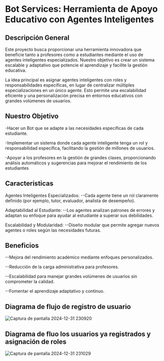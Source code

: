 
# Bot Services:  Herramienta de Apoyo Educativo con Agentes Inteligentes





## Descripción General

Este proyecto busca proporcionar una herramienta innovadora que beneficie tanto a profesores como a estudiantes mediante el uso de agentes inteligentes especializados. Nuestro objetivo es crear un sistema escalable y adaptativo que potencie el aprendizaje y facilite la gestión educativa.

La idea principal es asignar agentes inteligentes con roles y responsabilidades específicas, en lugar de centralizar múltiples especializaciones en un único agente. Esto permite una escalabilidad eficiente y una personalización precisa en entornos educativos con grandes volúmenes de usuarios.
## Nuestro Objetivo

-Hacer un Bot que se adapte a las necesidades específicas de cada estudiante.

-Implementar un sistema donde cada agente inteligente tenga un rol y responsabilidad específica, facilitando la gestión de millones de usuarios.

-Apoyar a los profesores en la gestión de grandes clases, proporcionando análisis automáticos y sugerencias para mejorar el rendimiento de los estudiantes
## Caracteristicas

Agentes Inteligentes Especializados:
--Cada agente tiene un rol claramente definido (por ejemplo, tutor, evaluador, analista de desempeño).

Adaptabilidad al Estudiante:
--Los agentes analizan patrones de errores y adaptan su enfoque para ayudar al estudiante a superar sus debilidades.

Escalabilidad y Modularidad:
--Diseño modular que permite agregar nuevos agentes o roles según las necesidades futuras.
## Beneficios

--Mejora del rendimiento académico mediante enfoques personalizados.

--Reducción de la carga administrativa para profesores.

--Escalabilidad para manejar grandes volúmenes de usuarios sin comprometer la calidad.

--Fomentar el aprendizaje adaptativo y continuo.

## Diagrama de flujo de registro de usuario
![Captura de pantalla 2024-12-31 230920](https://github.com/user-attachments/assets/d31fb7f6-b492-4ad2-9330-af416740d954)

## Diagrama de fluo los usuarios ya registrados y asignación de roles
![Captura de pantalla 2024-12-31 231029](https://github.com/user-attachments/assets/b794491f-26fd-49a0-a33f-aa2023818650)

